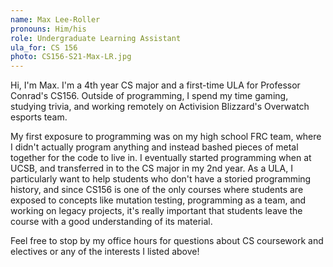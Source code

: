 ```yaml
---
name: Max Lee-Roller
pronouns: Him/his
role: Undergraduate Learning Assistant
ula_for: CS 156
photo: CS156-S21-Max-LR.jpg
---
```


Hi, I'm Max. I'm a 4th year CS major and a first-time ULA for Professor Conrad's CS156. Outside of programming, I spend my time gaming, studying trivia, and working remotely on Activision Blizzard's Overwatch esports team.

My first exposure to programming was on my high school FRC team, where I didn't actually program anything and instead bashed pieces of metal together for the code to live in. I eventually started programming when at UCSB, and transferred in to the CS major in my 2nd year. As a ULA, I particularly want to help students who don't have a storied programming history, and since CS156 is one of the only courses where students are exposed to concepts like mutation testing, programming as a team, and working on legacy projects, it's really important that students leave the course with a good understanding of its material.

Feel free to stop by my office hours for questions about CS coursework and electives or any of the interests I listed above!
